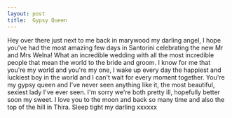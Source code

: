 ```yaml
---
layout: post
title:  Gypsy Queen
---
```

Hey over there just next to me back in marywood my darling angel, I hope you've had the most amazing few days in Santorini celebrating the new Mr and Mrs Welna! What an incredible wedding with all the most incredible people that mean the world to the bride and groom. I know for me that you're my world and you're my one, I wake up every day the happiest and luckiest boy in the world and I can't wait for every moment together. You're my gypsy queen and I've never seen anything like it, the most beautiful, sexiest lady I've ever seen. I'm sorry we're both pretty ill, hopefully better soon my sweet. I love you to the moon and back so many time and also the top of the hill in Thira. Sleep tight my darling xxxxxx
